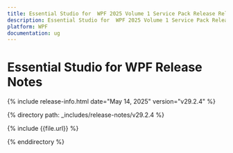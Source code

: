 ```yaml
---
title: Essential Studio for  WPF 2025 Volume 1 Service Pack Release Release Notes  
description: Essential Studio for  WPF 2025 Volume 1 Service Pack Release Release Notes  
platform: WPF
documentation: ug
---
```


# Essential Studio for  WPF  Release Notes  

{% include release-info.html date="May 14, 2025"  version="v29.2.4" %} 

{% directory path: _includes/release-notes/v29.2.4 %}

{% include {{file.url}} %}

{% enddirectory %}